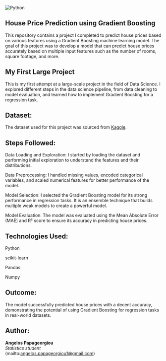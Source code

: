 ![Python](https://img.shields.io/badge/python-3.8%2B-blue)
## House Price Prediction using Gradient Boosting
This repository contains a project I completed to predict house prices based on various features using a Gradient Boosting machine learning model. The goal of this project was to develop a model that can predict house prices accurately based on multiple input features such as the number of rooms, square footage, and more.

## My First Large Project
This is my first attempt at a large-scale project in the field of Data Science. I explored different steps in the data science pipeline, from data cleaning to model evaluation, and learned how to implement Gradient Boosting for a regression task.

## Dataset:
The dataset used for this project was sourced from [Kaggle](https://www.kaggle.com).

## Steps Followed:
Data Loading and Exploration: I started by loading the dataset and performing initial exploration to understand the features and their distributions.

Data Preprocessing: I handled missing values, encoded categorical variables, and scaled numerical features for better performance of the model.

Model Selection: I selected the Gradient Boosting model for its strong performance in regression tasks. It is an ensemble technique that builds multiple weak models to create a powerful model.

Model Evaluation: The model was evaluated using the Mean Absolute Error (MAE) and R² score to ensure its accuracy in predicting house prices.

## Technologies Used:
Python

scikit-learn

Pandas

Numpy

## Outcome:
The model successfully predicted house prices with a decent accuracy, demonstrating the potential of using Gradient Boosting for regression tasks in real-world datasets.

## Author:
**Angelos Papageorgiou**  
*Statistics student*  
(mailto:angelos.papageorgiou1@gmail.com)
